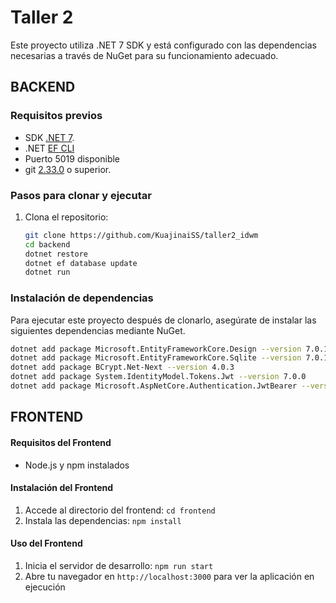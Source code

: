 # Taller 2

Este proyecto utiliza .NET 7 SDK y está configurado con las dependencias necesarias a través de NuGet para su funcionamiento adecuado.

## BACKEND

### Requisitos previos

- SDK [.NET 7](https://dotnet.microsoft.com/es-es/download/dotnet/7.0).
- .NET [EF CLI](https://www.nuget.org/packages/dotnet-ef/)
- Puerto 5019 disponible
- git [2.33.0](https://git-scm.com/downloads) o superior.

### Pasos para clonar y ejecutar

1. Clona el repositorio:

   ```bash
   git clone https://github.com/KuajinaiSS/taller2_idwm
   cd backend
   dotnet restore
   dotnet ef database update
   dotnet run
   ```

### Instalación de dependencias

Para ejecutar este proyecto después de clonarlo, asegúrate de instalar las siguientes dependencias mediante NuGet.

```bash
dotnet add package Microsoft.EntityFrameworkCore.Design --version 7.0.11
dotnet add package Microsoft.EntityFrameworkCore.Sqlite --version 7.0.11
dotnet add package BCrypt.Net-Next --version 4.0.3
dotnet add package System.IdentityModel.Tokens.Jwt --version 7.0.0
dotnet add package Microsoft.AspNetCore.Authentication.JwtBearer --version 7.0.11
```
## FRONTEND

#### Requisitos del Frontend

- Node.js y npm instalados

#### Instalación del Frontend
1. Accede al directorio del frontend: `cd frontend`
2. Instala las dependencias: `npm install`

#### Uso del Frontend

1. Inicia el servidor de desarrollo: `npm run start`
2. Abre tu navegador en `http://localhost:3000` para ver la aplicación en ejecución
